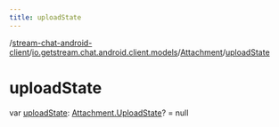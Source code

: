 ```yaml
---
title: uploadState
---
```

/[stream-chat-android-client](../../index.md)/[io.getstream.chat.android.client.models](../index.md)/[Attachment](index.md)/[uploadState](uploadState.md)  
  
  
  
# uploadState  
var [uploadState](uploadState.md): [Attachment.UploadState](UploadState/index.md)? = null
